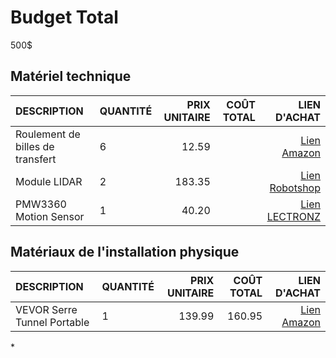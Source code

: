 # Budget Total
500$

## Matériel technique
| DESCRIPTION                     | QUANTITÉ      | PRIX UNITAIRE | COÛT TOTAL | LIEN D'ACHAT |
|:--------------------------------|:--------------|--------------:|-----------:|-------------:|
| Roulement de billes de transfert| 6             | 12.59         |            |[Lien Amazon](https://www.amazon.ca/DMZK-Universal-Transmission-Furniture-Wheelchair/dp/B0C7KQ165H/ref=sr_1_27?crid=F8DLFZ2UPVE6&dib=eyJ2IjoiMSJ9.ompZ0eBWh24xPXwI09OPNbL2_y4bNXPdoIf5sO-lhYvoPeCB4obINGOg-0-McRVEKK8yxBIIM3MdJbJL5Yx-V3rTy_CA3W0PYOlwOqhZUTZcKjQ8CAqoLommea0DcjLDcTCQwkXXeXnOCXgpl8r7BV02ukgYlFCZXF48iUBmsnWZFBEb7FoMT9sdl_OlJhm_o61-v2dXekcbJ0UyeTTJxkfH29k1F_420cen00WutyF_EtTuP8Es0jtQC3Oj_mIRE4qq2Yd1GsoLuk74wNKNth5RyzY-T2WWHNvhu8reINNAv3zDYpjnS6RcaDS7P--BzKEqE5_bDN0bnehsGEhn3svqsxr_VtGCy-HGDV5QKm6zzXWkCkXBGqPYfPkUDZbsHgPl2H0Ume8lMFoUsQDtSx6mbuxzr3yfNG2rmqV8WB978z7oy_IW_2csa-Jddp4n.Laqhp8CIAgm60hYOkyp5w5Mf9eR6yz534G5qWOHg_8k&dib_tag=se&keywords=Roller+Ball+Transfer+Bearing&qid=1737497211&sprefix=roller+ball+transfer+bearing%2Caps%2C55&sr=8-27)|
| Module LIDAR                    | 2             | 183.35        |            |[Lien Robotshop](https://ca.robotshop.com/fr/products/capteur-distance-laser-lidar-lite-3?gQT=1)|
| PMW3360 Motion Sensor           | 1             | 40.20         |            |[Lien LECTRONZ](https://lectronz.com/products/pmw3360-motion-sensor)|

## Matériaux de l'installation physique
| DESCRIPTION                 | QUANTITÉ      | PRIX UNITAIRE | COÛT TOTAL | LIEN D'ACHAT |
|:----------------------------|:--------------|--------------:|-----------:|-------------:|
| VEVOR Serre Tunnel Portable | 1             |139.99         |160.95      |[Lien Amazon](https://www.amazon.ca/-/fr/portable-galvanis%C3%A9-sup%C3%A9rieure-diagonaux-enroulables/dp/B0D8KQLJKN?ref_=Oct_d_obs_d_2224151011_10&pd_rd_w=toKAh&content-id=amzn1.sym.cb374c46-3b5e-40a3-887b-3d3df2ac71f9&pf_rd_p=cb374c46-3b5e-40a3-887b-3d3df2ac71f9&pf_rd_r=3ANYEGFB9WWHHJSHAX98&pd_rd_wg=HCugw&pd_rd_r=48228fee-2bf4-47d6-a20a-6b6dc8adcbbb&pd_rd_i=B0D8KQLJKN&th=1)|

<!-- [Budget](https://tim-montmorency.com/582523-gestion/#/contenus/4_faisabilite/40_budget/) -->* 

